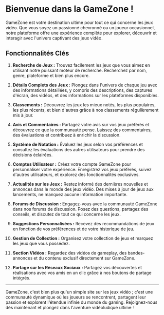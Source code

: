 # Bienvenue dans la GameZone !

GameZone est votre destination ultime pour tout ce qui concerne les jeux vidéo. Que vous soyez un passionné chevronné ou un joueur occasionnel, notre plateforme offre une expérience complète pour explorer, découvrir et interagir avec l'univers captivant des jeux vidéo.

## Fonctionnalités Clés

1. **Recherche de Jeux :** Trouvez facilement les jeux que vous aimez en utilisant notre puissant moteur de recherche. Recherchez par nom, genre, plateforme et bien plus encore.

2. **Détails Complets des Jeux :** Plongez dans l'univers de chaque jeu avec des informations détaillées, y compris des descriptions, des captures d'écran, des vidéos, et des informations sur les plateformes disponibles.

3. **Classements :** Découvrez les jeux les mieux notés, les plus populaires, les plus récents, et bien d'autres grâce à nos classements régulièrement mis à jour.

4. **Avis et Commentaires :** Partagez votre avis sur vos jeux préférés et découvrez ce que la communauté pense. Laissez des commentaires, des évaluations et contribuez à enrichir la discussion.

5. **Système de Notation :** Évaluez les jeux selon vos préférences et consultez les évaluations des autres utilisateurs pour prendre des décisions éclairées.

6. **Comptes Utilisateur :** Créez votre compte GameZone pour personnaliser votre expérience. Enregistrez vos jeux préférés, suivez d'autres utilisateurs, et explorez des fonctionnalités exclusives.

7. **Actualités sur les Jeux :** Restez informé des dernières nouvelles et annonces dans le monde des jeux vidéo. Des mises à jour de jeux aux lancements, ne manquez aucune information importante.

8. **Forums de Discussion :** Engagez-vous avec la communauté GameZone dans nos forums de discussion. Posez des questions, partagez des conseils, et discutez de tout ce qui concerne les jeux.

9. **Suggestions Personnalisées :** Recevez des recommandations de jeux en fonction de vos préférences et de votre historique de jeu.

10. **Gestion de Collection :** Organisez votre collection de jeux et marquez les jeux que vous possédez.

11. **Section Vidéos :** Regardez des vidéos de gameplay, des bandes-annonces et du contenu exclusif directement sur GameZone.

12. **Partage sur les Réseaux Sociaux :** Partagez vos découvertes et réalisations avec vos amis en un clic grâce à nos boutons de partage intégrés.

---

GameZone, c'est bien plus qu'un simple site sur les jeux vidéo ; c'est une communauté dynamique où les joueurs se rencontrent, partagent leur passion et explorent l'étendue infinie du monde du gaming. Rejoignez-nous dès maintenant et plongez dans l'aventure vidéoludique ultime !